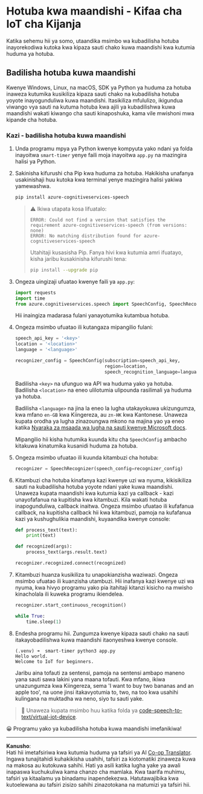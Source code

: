 <!--
CO_OP_TRANSLATOR_METADATA:
{
  "original_hash": "c0550b254b9ba2539baf1e6bb5fc05f8",
  "translation_date": "2025-08-27T21:21:01+00:00",
  "source_file": "6-consumer/lessons/1-speech-recognition/virtual-device-speech-to-text.md",
  "language_code": "sw"
}
-->
# Hotuba kwa maandishi - Kifaa cha IoT cha Kijanja

Katika sehemu hii ya somo, utaandika msimbo wa kubadilisha hotuba inayorekodiwa kutoka kwa kipaza sauti chako kuwa maandishi kwa kutumia huduma ya hotuba.

## Badilisha hotuba kuwa maandishi

Kwenye Windows, Linux, na macOS, SDK ya Python ya huduma za hotuba inaweza kutumika kusikiliza kipaza sauti chako na kubadilisha hotuba yoyote inayogunduliwa kuwa maandishi. Itasikiliza mfululizo, ikigundua viwango vya sauti na kutuma hotuba kwa ajili ya kubadilishwa kuwa maandishi wakati kiwango cha sauti kinaposhuka, kama vile mwishoni mwa kipande cha hotuba.

### Kazi - badilisha hotuba kuwa maandishi

1. Unda programu mpya ya Python kwenye kompyuta yako ndani ya folda inayoitwa `smart-timer` yenye faili moja inayoitwa `app.py` na mazingira halisi ya Python.

1. Sakinisha kifurushi cha Pip kwa huduma za hotuba. Hakikisha unafanya usakinishaji huu kutoka kwa terminal yenye mazingira halisi yakiwa yamewashwa.

    ```sh
    pip install azure-cognitiveservices-speech
    ```

    > ⚠️ Ikiwa utapata kosa lifuatalo:
    >
    > ```output
    > ERROR: Could not find a version that satisfies the requirement azure-cognitiveservices-speech (from versions: none)
    > ERROR: No matching distribution found for azure-cognitiveservices-speech
    > ```
    >
    > Utahitaji kusasisha Pip. Fanya hivi kwa kutumia amri ifuatayo, kisha jaribu kusakinisha kifurushi tena:
    >
    > ```sh
    > pip install --upgrade pip
    > ```

1. Ongeza uingizaji ufuatao kwenye faili ya `app.py`:

    ```python
    import requests
    import time
    from azure.cognitiveservices.speech import SpeechConfig, SpeechRecognizer
    ```

    Hii inaingiza madarasa fulani yanayotumika kutambua hotuba.

1. Ongeza msimbo ufuatao ili kutangaza mipangilio fulani:

    ```python
    speech_api_key = '<key>'
    location = '<location>'
    language = '<language>'

    recognizer_config = SpeechConfig(subscription=speech_api_key,
                                     region=location,
                                     speech_recognition_language=language)
    ```

    Badilisha `<key>` na ufunguo wa API wa huduma yako ya hotuba. Badilisha `<location>` na eneo ulilotumia ulipounda rasilimali ya huduma ya hotuba.

    Badilisha `<language>` na jina la eneo la lugha utakayokuwa ukizungumza, kwa mfano `en-GB` kwa Kiingereza, au `zn-HK` kwa Kantonese. Unaweza kupata orodha ya lugha zinazoungwa mkono na majina yao ya eneo katika [Nyaraka za msaada wa lugha na sauti kwenye Microsoft docs](https://docs.microsoft.com/azure/cognitive-services/speech-service/language-support?WT.mc_id=academic-17441-jabenn#speech-to-text).

    Mipangilio hii kisha hutumika kuunda kitu cha `SpeechConfig` ambacho kitakuwa kinatumika kusanidi huduma za hotuba.

1. Ongeza msimbo ufuatao ili kuunda kitambuzi cha hotuba:

    ```python
    recognizer = SpeechRecognizer(speech_config=recognizer_config)
    ```

1. Kitambuzi cha hotuba kinafanya kazi kwenye uzi wa nyuma, kikisikiliza sauti na kubadilisha hotuba yoyote ndani yake kuwa maandishi. Unaweza kupata maandishi kwa kutumia kazi ya callback - kazi unayofafanua na kupitisha kwa kitambuzi. Kila wakati hotuba inapogunduliwa, callback inaitwa. Ongeza msimbo ufuatao ili kufafanua callback, na kupitisha callback hii kwa kitambuzi, pamoja na kufafanua kazi ya kushughulikia maandishi, kuyaandika kwenye console:

    ```python
    def process_text(text):
        print(text)

    def recognized(args):
        process_text(args.result.text)
    
    recognizer.recognized.connect(recognized)
    ```

1. Kitambuzi huanza kusikiliza tu unapokianzisha waziwazi. Ongeza msimbo ufuatao ili kuanzisha utambuzi. Hii inafanya kazi kwenye uzi wa nyuma, kwa hivyo programu yako pia itahitaji kitanzi kisicho na mwisho kinacholala ili kuweka programu ikiendelea.

    ```python
    recognizer.start_continuous_recognition()

    while True:
        time.sleep(1)
    ```

1. Endesha programu hii. Zungumza kwenye kipaza sauti chako na sauti itakayobadilishwa kuwa maandishi itaonyeshwa kwenye console.

    ```output
    (.venv) ➜  smart-timer python3 app.py
    Hello world.
    Welcome to IoT for beginners.
    ```

    Jaribu aina tofauti za sentensi, pamoja na sentensi ambapo maneno yana sauti sawa lakini yana maana tofauti. Kwa mfano, ikiwa unazungumza kwa Kiingereza, sema 'I want to buy two bananas and an apple too', na uone jinsi itakavyotumia to, two, na too kwa usahihi kulingana na muktadha wa neno, siyo tu sauti yake.

> 💁 Unaweza kupata msimbo huu katika folda ya [code-speech-to-text/virtual-iot-device](../../../../../6-consumer/lessons/1-speech-recognition/code-speech-to-text/virtual-iot-device).

😀 Programu yako ya kubadilisha hotuba kuwa maandishi imefanikiwa!

---

**Kanusho**:  
Hati hii imetafsiriwa kwa kutumia huduma ya tafsiri ya AI [Co-op Translator](https://github.com/Azure/co-op-translator). Ingawa tunajitahidi kuhakikisha usahihi, tafsiri za kiotomatiki zinaweza kuwa na makosa au kutokuwa sahihi. Hati ya asili katika lugha yake ya awali inapaswa kuchukuliwa kama chanzo cha mamlaka. Kwa taarifa muhimu, tafsiri ya kitaalamu ya binadamu inapendekezwa. Hatutawajibika kwa kutoelewana au tafsiri zisizo sahihi zinazotokana na matumizi ya tafsiri hii.